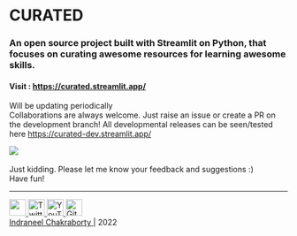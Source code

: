 # CURATED
### An open source project built with Streamlit on Python, that focuses on curating awesome resources for learning awesome skills.

#### Visit : https://curated.streamlit.app/

Will be updating periodically <br>
Collaborations are always welcome. Just raise an issue or create a PR on the development branch! All developmental releases can be seen/tested here https://curated-dev.streamlit.app/ <br>

![](https://i.imgur.com/fPVyfoI.gif)
<br><br>
Just kidding. Please let me know your feedback and suggestions :)
<br>Have fun! 

<hr>

<a href="https://www.linkedin.com/in/indraneelchakraborty/" target="_blank">
<img src="https://img.icons8.com/fluency/48/000000/linkedin.png" width="30" height="30"/>
</a>
<a href="https://twitter.com/ineelhere" target="_blank">
<img src="https://abs.twimg.com/favicons/twitter.ico" alt="Twitter" width="30" height="30">
</a>
<a href="https://www.youtube.com/channel/UCbIMzl7rOj0FkamVf_aBM8w" target="_blank">
<img src="https://www.youtube.com/s/desktop/28b67e7f/img/favicon_48.png" alt="YouTube" width="30" height="30">
</a>
<a href="https://github.com/ineelhere" target="_blank">
<img width="30" height="30" src="https://github.com/fluidicon.png" alt="Github">
</a><br>
<a href="https://www.linkedin.com/in/indraneelchakraborty/" target="_blank"> Indraneel Chakraborty </a> | 2022
